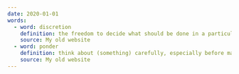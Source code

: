 ```yaml
---
date: 2020-01-01
words:
  - word: discretion
    definition: the freedom to decide what should be done in a particular situation.
    source: My old website
  - word: ponder
    definition: think about (something) carefully, especially before making a decision or reaching a conclusion.
    source: My old website
---
```

